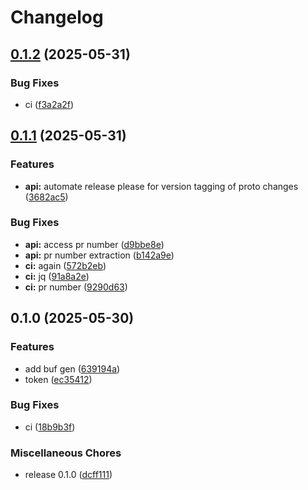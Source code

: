 # Changelog

## [0.1.2](https://github.com/TimKotowski/schema-registry-go/compare/v0.1.1...v0.1.2) (2025-05-31)


### Bug Fixes

* ci ([f3a2a2f](https://github.com/TimKotowski/schema-registry-go/commit/f3a2a2ffc1f3dbdf8d8d21d401692934c0ebeef8))

## [0.1.1](https://github.com/TimKotowski/schema-registry-go/compare/v0.1.0...v0.1.1) (2025-05-31)


### Features

* **api:** automate release please for version tagging of proto changes ([3682ac5](https://github.com/TimKotowski/schema-registry-go/commit/3682ac563c982999f2ffcaa6826a969ab00b0503))


### Bug Fixes

* **api:** access pr number ([d9bbe8e](https://github.com/TimKotowski/schema-registry-go/commit/d9bbe8e08d7f8f9018c32f068cb22add24166063))
* **api:** pr number extraction ([b142a9e](https://github.com/TimKotowski/schema-registry-go/commit/b142a9e76450112bd89db010caa9cdd04a1b23fa))
* **ci:** again ([572b2eb](https://github.com/TimKotowski/schema-registry-go/commit/572b2eb200bc4b2b2347ef12050ffbc1e7be11c8))
* **ci:** jq ([91a8a2e](https://github.com/TimKotowski/schema-registry-go/commit/91a8a2e72dc258ede600f9bfe936b0abffeba1b6))
* **ci:** pr number ([9290d63](https://github.com/TimKotowski/schema-registry-go/commit/9290d632567a01a3ef34868975a6d76d7d2f9f55))

## 0.1.0 (2025-05-30)


### Features

* add buf gen ([639194a](https://github.com/TimKotowski/schema-registry-go/commit/639194a41234f67569e83c84b52404efa7a18adb))
* token ([ec35412](https://github.com/TimKotowski/schema-registry-go/commit/ec35412f81916b13af4379b442e9adf3203a7aa8))


### Bug Fixes

* ci ([18b9b3f](https://github.com/TimKotowski/schema-registry-go/commit/18b9b3fc0a617c891fa74133ed3d43d72dafcd7e))


### Miscellaneous Chores

* release 0.1.0 ([dcff111](https://github.com/TimKotowski/schema-registry-go/commit/dcff111191aa7c8632aefbb053ab59691ff42a29))

